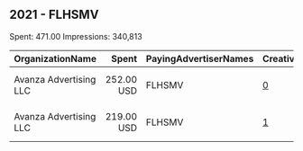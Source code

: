 ## 2021 - FLHSMV 
Spent: 471.00
Impressions: 340,813

|OrganizationName|Spent|PayingAdvertiserNames|CreativeUrls|Impressions|Genders|AgeBrackets|CountryCodes|BillingAddresses|CandidateBallotInformation|
|:---|---:|:---|:---|---:|:---|:---|:---|:---|:---|
|Avanza Advertising  LLC|252.00 USD|FLHSMV|[0](https://www.snap.com/political-ads/asset/4759045eeffea769d483c8bb02b381ee2dea82396502d84500a226a38f6a5ed3?mediaType=png)|182,395||14-42|united states|"5465 NW 36th St. Ste 100,Miami Springs,33166,US"|Put it Down|
|Avanza Advertising  LLC|219.00 USD|FLHSMV|[1](https://www.snap.com/political-ads/asset/3d3e59a818b68a40545c0908bb7892110c0940d191577c58fe66a3b0e5841be5?mediaType=png)|158,418||14-42|united states|"5465 NW 36th St. Ste 100,Miami Springs,33166,US"|Put it Down|
